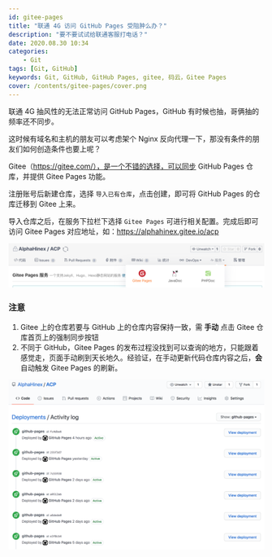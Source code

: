 ```yaml
---
id: gitee-pages
title: "联通 4G 访问 GitHub Pages 受阻肿么办？"
description: "要不要试试给联通客服打电话？"
date: 2020.08.30 10:34
categories:
    - Git
tags: [Git, GitHub]
keywords: Git, GitHub, GitHub Pages, gitee, 码云，Gitee Pages
cover: /contents/gitee-pages/cover.png
---
```


联通 4G 抽风性的无法正常访问 GitHub Pages，GitHub 有时候也抽，哥俩抽的频率还不同步。

这时候有域名和主机的朋友可以考虑架个 Nginx 反向代理一下，那没有条件的朋友们如何创造条件也要上呢？

Gitee（https://gitee.com/），是一个不错的选择，可以同步 GitHub Pages 仓库，并提供 Gitee Pages 功能。

注册账号后新建仓库，选择 `导入已有仓库`，点击创建，即可将 GitHub Pages 的仓库迁移到 Gitee 上来。

导入仓库之后，在服务下拉栏下选择 `Gitee Pages` 可进行相关配置。完成后即可访问 Gitee Pages 对应地址，如：https://alphahinex.gitee.io/acp

![service](/contents/gitee-pages/service.png)

### 注意

1. Gitee 上的仓库若要与 GitHub 上的仓库内容保持一致，需 **手动** 点击 Gitee 仓库首页上的强制同步按钮
1. 不同于 GitHub，Gitee Pages 的发布过程没找到可以查询的地方，只能跟着感觉走，页面手动刷到天长地久。经验证，在手动更新代码仓库内容之后，**会** 自动触发 Gitee Pages 的刷新。

![GitHub Pages Deployments](/contents/gitee-pages/github-pages-deployments.png)
